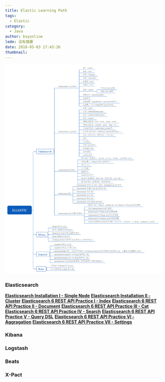 ```yaml
---
title: Elastic Learning Path
tags:
  - Elastic
category:
  - Java
author: bsyonline
lede: 没有摘要
date: 2018-05-03 17:43:26
thumbnail:
---
```



![](https://raw.githubusercontent.com/bsyonline/pic/master/20180520/174555154.png)

### Elasticsearch
[**Elasticsearch Installation I - Single Node**]()
[**Elasticsearch Installation II - Cluster**]()
[**Elasticsearch 6 REST API Practice I - Index**](../../../../2017/12/28/elasticsearch-6-rest-api-practice-1)
[**Elasticsearch 6 REST API Practice II - Document**](../../../../2017/12/29/elasticsearch-6-rest-api-practice-2)
[**Elasticsearch 6 REST API Practice III - Cat**](../../../../2017/12/30/elasticsearch-6-rest-api-practice-3)
[**Elasticsearch 6 REST API Practice IV - Search**](../../../../2017/12/31/elasticsearch-6-rest-api-practice-4)
[**Elasticsearch 6 REST API Practice V - Query DSL**](../../../../2018/01/01/elasticsearch-6-rest-api-practice-5)
[**Elasticsearch 6 REST API Practice VI - Aggragation**](../../../../2018/01/02/elasticsearch-6-rest-api-practice-6)
[**Elasticsearch 6 REST API Practice VII - Settings**](../../../../2018/01/03/elasticsearch-6-rest-api-practice-7)
### Kibana
[]()

### Logstash
[]()

### Beats
[]()

### X-Pact
[]()
[]()
[]()




